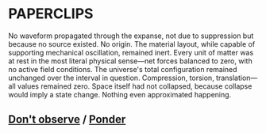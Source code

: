 # PAPERCLIPS

No waveform propagated through the expanse, not due to suppression but because no source existed. No origin. The material layout, while capable of supporting mechanical oscillation, remained inert. Every unit of matter was at rest in the most literal physical sense—net forces balanced to zero, with no active field conditions. The universe's total configuration remained unchanged over the interval in question. Compression, torsion, translation—all values remained zero. Space itself had not collapsed, because collapse would imply a state change. Nothing even approximated happening.

## [Don't observe](page-d30d1cba6a8821ca) / [Ponder](page-67207ed747ff1898)
